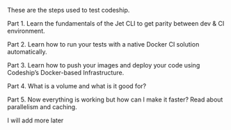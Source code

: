 These are the steps used to test codeship. 

Part 1. Learn the fundamentals of the Jet CLI to get parity between dev & CI environment.

Part 2. Learn how to run your tests with a native Docker CI solution automatically.

Part 3. Learn how to push your images and deploy your code using Codeship’s Docker-based Infrastructure.

Part 4. What is a volume and what is it good for?

Part 5. Now everything is working but how can I make it faster? Read about parallelism and caching.


I will add more later
